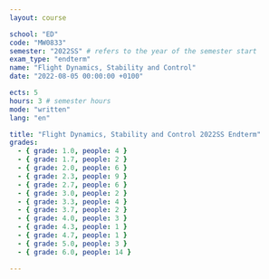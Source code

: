 ```yaml
---
layout: course

school: "ED"
code: "MW0833"
semester: "2022SS" # refers to the year of the semester start
exam_type: "endterm"
name: "Flight Dynamics, Stability and Control"
date: "2022-08-05 00:00:00 +0100"

ects: 5
hours: 3 # semester hours
mode: "written"
lang: "en"

title: "Flight Dynamics, Stability and Control 2022SS Endterm"
grades:
  - { grade: 1.0, people: 4 }
  - { grade: 1.7, people: 2 }
  - { grade: 2.0, people: 6 }
  - { grade: 2.3, people: 9 }
  - { grade: 2.7, people: 6 }
  - { grade: 3.0, people: 2 }
  - { grade: 3.3, people: 4 }
  - { grade: 3.7, people: 2 }
  - { grade: 4.0, people: 3 }
  - { grade: 4.3, people: 1 }
  - { grade: 4.7, people: 1 }
  - { grade: 5.0, people: 3 }
  - { grade: 6.0, people: 14 }

---
```



